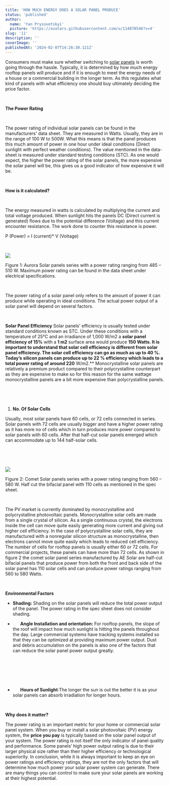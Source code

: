 ```yaml
---
title: 'HOW MUCH ENERGY DOES A SOLAR PANEL PRODUCE'
status: 'published'
author:
  name: 'Yan Prysovetskyi'
  picture: 'https://avatars.githubusercontent.com/u/114078546?v=4'
slug: '11'
description: ''
coverImage: ''
publishedAt: '2024-02-07T14:26:30.121Z'
---
```


Consumers must make sure whether switching to [solar panels](https://ae-solar.com/) is worth going through the hassle. Typically, it is determined by how much energy rooftop panels will produce and if it is enough to meet the energy needs of a house or a commercial building in the longer term. As this regulates what kind of panels with what efficiency one should buy ultimately deciding the price factor.

 

**The Power Rating** 

 

The power rating of individual solar panels can be found in the manufacturers' data sheet. They are measured in Watts. Usually, they are in the range of 100 W to 500W. What this means is that the panel produces this much amount of power in one hour under ideal conditions (Direct sunlight with perfect weather conditions). The value mentioned in the data-sheet is measured under standard testing conditions (STC). As one would expect, the higher the power rating of the solar panels, the more expensive the solar panel will be, this gives us a good indicator of how expensive it will be.

 

**How is it calculated?**

 

The energy measured in watts is calculated by multiplying the current and total voltage produced. When sunlight hits the panels DC (Direct current is generated) flows due to the potential difference (Voltage) and this current encounter resistance. The work done to counter this resistance is power.

P (Power) = I (current)\* V (Voltage)

 

![](https://ae-solar.com/wp-content/uploads/2022/10/1-1-1024x579.jpg)

Figure 1: Aurora Solar panels series with a power rating ranging from 485 – 510 W. Maximum power rating can be found in the data sheet under electrical specifications.

 

The power rating of a solar panel only refers to the amount of power it can produce while operating in ideal conditions. The actual power output of a solar panel will depend on several factors.

 

**Solar Panel Efficiency** Solar panels' efficiency is usually tested under standard conditions known as STC. Under these conditions with a temperature of 25°C and an irradiance of 1,000 W/m2 a **solar panel efficiency of 15%** with a **1 m2** surface area would produce **150 Watts. It is important to understand that solar cell efficiency is different from solar panel efficiency. The solar cell efficiency can go as much as up to 40 %. Today’s silicon panels can produce up to 22 % efficiency which leads to a total power rating of around 220** W/m2.** Monocrystalline solar panels are relatively a premium product compared to their polycrystalline counterpart as they are expensive to make so for this reason for the same wattage monocrystalline panels are a bit more expensive than polycrystalline panels.

 

 

1. **No. Of Solar Cells** 

Usually, most solar panels have 60 cells, or 72 cells connected in series. Solar panels with 72 cells are usually bigger and have a higher power rating as it has more no of cells which in turn produces more power compared to solar panels with 60 cells. After that half-cut solar panels emerged which can accommodate up to 144 half-solar cells.

 

 

![](https://ae-solar.com/wp-content/uploads/2022/10/2-1-1024x637.jpg)

Figure 2: Comet Solar panels series with a power rating ranging from 560 – 580 W. Half cut the bifacial panel with 110 cells as mentioned in the spec sheet.

 

The PV market is currently dominated by monocrystalline and polycrystalline photovoltaic panels. Monocrystalline solar cells are made from a single crystal of silicon. As a single continuous crystal, the electrons inside the cell can move quite easily generating more current and giving out higher cell efficiency. In the case of polycrystalline solar cells, they are manufactured with a nonregular silicon structure as monocrystalline, then electrons cannot move quite easily which leads to reduced cell efficiency. The number of cells for rooftop panels is usually either 60 or 72 cells. For commercial projects, these panels can have more than 72 cells. As shown in figure 2 the comet solar panel series manufactured by AE Solar are half-cut bifacial panels that produce power from both the front and back side of the solar panel has 110 solar cells and can produce power ratings ranging from 560 to 580 Watts.

 

**Environmental Factors** 

- **Shading:** Shading on the solar panels will reduce the total power output of the panel. The power rating in the spec sheet does not consider shading.


-       **Angle Installation and orientation:** For rooftop panels, the slope of the roof will impact how much sunlight is hitting the panels throughout the day. Large commercial systems have tracking systems installed so that they can be optimized at providing maximum power output. Dust and debris accumulation on the panels is also one of the factors that can reduce the solar panel power output greatly.

 

 

 

-       **Hours of Sunlight**:The longer the sun is out the better it is as your solar panels can absorb irradiation for longer hours.

 

**Why does it matter?** 

The power rating is an important metric for your home or commercial solar panel system. When you buy or install a solar photovoltaic (PV) energy system, the **price you pay** is typically based on the solar panel output of your system. The power rating is not itself the only indicator of panel quality and performance. Some panels’ high power output rating is due to their larger physical size rather than their higher efficiency or technological superiority. In conclusion, while it is always important to keep an eye on power ratings and efficiency ratings, they are not the only factors that will determine how much power your solar power system can generate. There are many things you can control to make sure your solar panels are working at their highest potential.